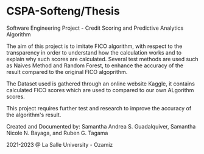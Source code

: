 # CSPA-Softeng/Thesis
Software Engineering Project - Credit Scoring and Predictive Analytics Algorithm

The aim of this project is to imitate FICO algorithm, with respect to the transparency in order to understand how the calculation works and to explain why such scores are calculated.
Several test methods are used such as Naives Method and Random Forest, to enhance the accuracy of the result compared to the original FICO algoprithm.

The Dataset used is gathered through an online website Kaggle, it contains calculated FICO scores which are used to compared to our own ALgorithm scores.

This project requires further test and research to improve the accuracy of the algorithm's result.



Created and Documented by:
Samantha Andrea S. Guadalquiver,
Samantha Nicole N. Bayaga, and
Ruben G. Tagama

2021-2023 @ La Salle University - Ozamiz
